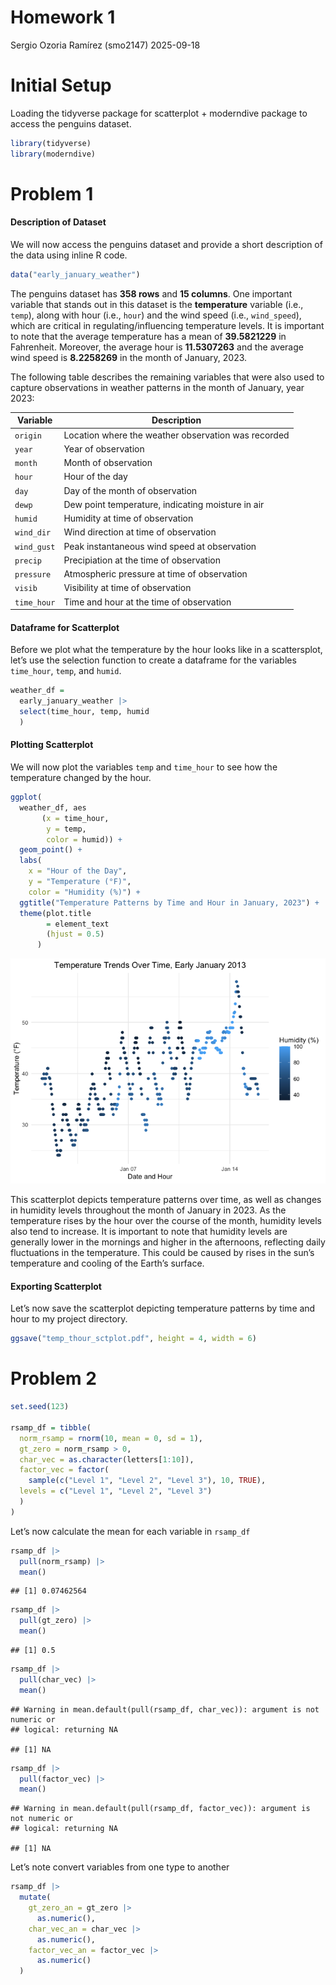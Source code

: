 Homework 1
================
Sergio Ozoria Ramírez (smo2147)
2025-09-18

# Initial Setup

Loading the tidyverse package for scatterplot + moderndive package to
access the penguins dataset.

``` r
library(tidyverse)
library(moderndive)
```

# Problem 1

#### Description of Dataset

We will now access the penguins dataset and provide a short description
of the data using inline R code.

``` r
data("early_january_weather")
```

The penguins dataset has **358 rows** and **15 columns**. One important
variable that stands out in this dataset is the **temperature** variable
(i.e., `temp`), along with hour (i.e., `hour`) and the wind speed (i.e.,
`wind_speed`), which are critical in regulating/influencing temperature
levels. It is important to note that the average temperature has a mean
of **39.5821229** in Fahrenheit. Moreover, the average hour is
**11.5307263** and the average wind speed is **8.2258269** in the month
of January, 2023.

The following table describes the remaining variables that were also
used to capture observations in weather patterns in the month of
January, year 2023:

| Variable    | Description                                         |
|-------------|-----------------------------------------------------|
| `origin`    | Location where the weather observation was recorded |
| `year`      | Year of observation                                 |
| `month`     | Month of observation                                |
| `hour`      | Hour of the day                                     |
| `day`       | Day of the month of observation                     |
| `dewp`      | Dew point temperature, indicating moisture in air   |
| `humid`     | Humidity at time of observation                     |
| `wind_dir`  | Wind direction at time of observation               |
| `wind_gust` | Peak instantaneous wind speed at observation        |
| `precip`    | Precipiation at the time of observation             |
| `pressure`  | Atmospheric pressure at time of observation         |
| `visib`     | Visibility at time of observation                   |
| `time_hour` | Time and hour at the time of observation            |

#### Dataframe for Scatterplot

Before we plot what the temperature by the hour looks like in a
scattersplot, let’s use the selection function to create a dataframe for
the variables `time_hour`, `temp`, and `humid`.

``` r
weather_df =
  early_january_weather |>
  select(time_hour, temp, humid
  )
```

#### Plotting Scatterplot

We will now plot the variables `temp` and `time_hour` to see how the
temperature changed by the hour.

``` r
ggplot(
  weather_df, aes
       (x = time_hour, 
        y = temp, 
        color = humid)) + 
  geom_point() + 
  labs(
    x = "Hour of the Day", 
    y = "Temperature (°F)", 
    color = "Humidity (%)") +
  ggtitle("Temperature Patterns by Time and Hour in January, 2023") +
  theme(plot.title 
        = element_text
        (hjust = 0.5)
      )
```

![](p8105_hw1_smo2147_files/figure-gfm/plotting%20weather%20patterns-1.png)<!-- -->

This scatterplot depicts temperature patterns over time, as well as
changes in humidity levels throughout the month of January in 2023. As
the temperature rises by the hour over the course of the month, humidity
levels also tend to increase. It is important to note that humidity
levels are generally lower in the mornings and higher in the afternoons,
reflecting daily fluctuations in the temperature. This could be caused
by rises in the sun’s temperature and cooling of the Earth’s surface.

#### Exporting Scatterplot

Let’s now save the scatterplot depicting temperature patterns by time
and hour to my project directory.

``` r
ggsave("temp_thour_sctplot.pdf", height = 4, width = 6)
```

# Problem 2

``` r
set.seed(123)

rsamp_df = tibble(
  norm_rsamp = rnorm(10, mean = 0, sd = 1),
  gt_zero = norm_rsamp > 0,
  char_vec = as.character(letters[1:10]),
  factor_vec = factor(
    sample(c("Level 1", "Level 2", "Level 3"), 10, TRUE),
  levels = c("Level 1", "Level 2", "Level 3")
  )
)
```

Let’s now calculate the mean for each variable in `rsamp_df`

``` r
rsamp_df |> 
  pull(norm_rsamp) |> 
  mean()
```

    ## [1] 0.07462564

``` r
rsamp_df |> 
  pull(gt_zero) |> 
  mean()
```

    ## [1] 0.5

``` r
rsamp_df |> 
  pull(char_vec) |> 
  mean()
```

    ## Warning in mean.default(pull(rsamp_df, char_vec)): argument is not numeric or
    ## logical: returning NA

    ## [1] NA

``` r
rsamp_df |> 
  pull(factor_vec) |> 
  mean()
```

    ## Warning in mean.default(pull(rsamp_df, factor_vec)): argument is not numeric or
    ## logical: returning NA

    ## [1] NA

Let’s note convert variables from one type to another

``` r
rsamp_df |> 
  mutate(
    gt_zero_an = gt_zero |> 
      as.numeric(),
    char_vec_an = char_vec |> 
      as.numeric(),
    factor_vec_an = factor_vec |> 
      as.numeric()
  )
```
